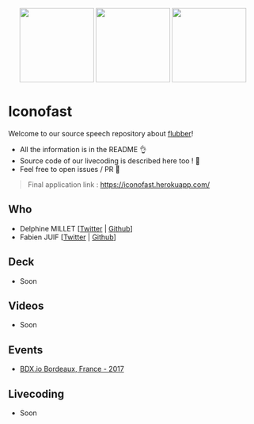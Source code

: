 
<p align="center">
  <img src="https://i.imgur.com/wizjyqV.png" width="150px" />
  <img src="https://i.imgur.com/Casa7qQ.png" width="150px" />
  <img src="https://i.imgur.com/lKpUQis.png" width="150px" />
</p>

# Iconofast
Welcome to our source speech repository about [flubber](https://github.com/veltman/flubber)!

 - All the information is in the README 👌
 - Source code of our livecoding is described here too ! 📖
 - Feel free to open issues / PR 🤗

> Final application link : https://iconofast.herokuapp.com/

## Who
 - Delphine MILLET [[Twitter](https://twitter.com/milletdelphine) | [Github](https://github.com/delphinemillet)]
 - Fabien JUIF [[Twitter](https://twitter.com/fabienjuif) | [Github](https://github.com/fabienjuif)]

## Deck
 - Soon

## Videos
 - Soon

## Events
 - [BDX.io Bordeaux, France - 2017](https://www.bdx.io/#/)

## Livecoding
 - Soon
